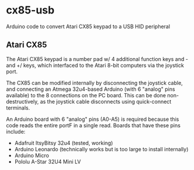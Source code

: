 # cx85-usb

Arduino code to convert Atari CX85 keypad to a USB HID peripheral

## Atari CX85

The Atari CX85 keypad is a number pad w/ 4 additional function keys and - and +/<Enter> keys, which interfaced to the Atari 8-bit computers via the joystick port.

The CX85 can be modified internally by disconnecting the joystick cable, and connecting an Atmega 32u4-based Arduino (with 6 "analog" pins available)
to the 8 connections on the PC board. This can be done non-destructively, as the joystick cable disconnects using quick-connect terminals.

An Arduino board with 6 "analog" pins (A0-A5) is required because this code reads the entire portF in a single read.
Boards that have these pins include:
 * Adafruit ItsyBitsy 32u4 (tested, working)
 * Arduino Leonardo (technically works but is too large to install internally)
 * Arduino Micro
 * Pololu A-Star 32U4 Mini LV
 
